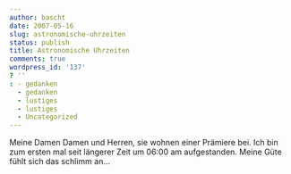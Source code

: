```yaml
---
author: bascht
date: 2007-05-16
slug: astronomische-uhrzeiten
status: publish
title: Astronomische Uhrzeiten
comments: true
wordpress_id: '137'
? ''
: - gedanken
  - gedanken
  - lustiges
  - lustiges
  - Uncategorized
---
```


Meine Damen Damen und Herren, sie wohnen einer Prämiere bei. Ich
bin zum ersten mal seit längerer Zeit um 06:00 am aufgestanden.
Meine Güte fühlt sich das schlimm an...


